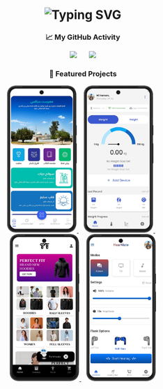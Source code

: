 
<h1 align="center" >
  <img src="https://readme-typing-svg.demolab.com?size=30&color=FFFFFF&lines=Welcome+to+Haroon's+Github+Profile;" alt="Typing SVG" />
</h1>


<h3 align="center">📈 My GitHub Activity</h3>

<p align="center">
  <img src="https://github-readme-stats.vercel.app/api?username=haroon1o1&show_icons=true&theme=dark&hide_title=false&count_private=true&hide_border=false" height="140px" />
  &nbsp;&nbsp;&nbsp;&nbsp;&nbsp; <!-- adds space between images -->
  <img src="https://github-readme-streak-stats.herokuapp.com/?user=haroon1o1&theme=dark" height="140px" />
</p>


<h3 align="center">🚀 Featured Projects</h3>

<p align="center">
  <a href="https://github.com/haroon1o1/project1">
    <img src="./qalb.png" alt="Project 1" width="160" />
  </a>
  &nbsp;&nbsp;
  <a href="https://github.com/haroon1o1/project2">
    <img src="./fitxol.png" alt="Project 2" width="160" />
  </a>
  &nbsp;&nbsp;
  <a href="https://github.com/haroon1o1/project3">
    <img src="./perfectfit.jpg" alt="Project 3" width="160" />
  </a>
  &nbsp;&nbsp;
  <a href="https://github.com/haroon1o1/project3">
    <img src="./hearmate.png" alt="Project 3" width="160" />
  </a>
</p>





